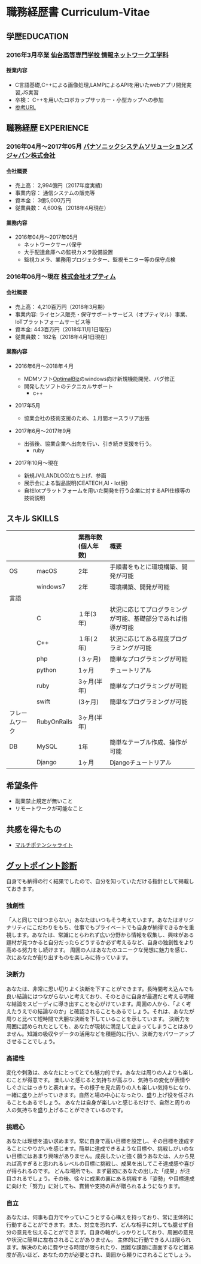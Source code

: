# 職務経歴書 Curriculum-Vitae

## 学歴EDUCATION
### 2016年3月卒業   [仙台高等専門学校 情報ネットワーク工学科](https://www.sendai-nct.ac.jp/)
#### 授業内容
 * C言語基礎,C++による画像処理,LAMPによるAPIを用いたwebアプリ開発実習,JS実習
 * 卒検： C++を用いたロボカップサッカー・小型カップへの参加
  * [参考URL](https://www.youtube.com/watch?v=mKflWij246I)

## 職務経歴 EXPERIENCE
### 2016年04月〜2017年05月   [パナソニックシステムソリューションズジャパン株式会社](https://www.panasonic.com/jp/company/pssj/company.html)
#### 会社概要
* 売上高： 2,994億円（2017年度実績）  
* 事業内容： 通信システムの販売等  
* 資本金： 3億5,000万円  
* 従業員数： 4,600名（2018年4月現在）  

#### 業務内容
* 2016年04月〜2017年05月
  * ネットワークサーバ保守
  * 大手配達倉庫への監視カメラ設備設置
  * 監視カメラ、業務用プロジェクター、監視モニター等の保守点検

### 2016年06月〜現在   [株式会社オプティム](https://www.optim.co.jp/corporate/information)

#### 会社概要
* 売上高： 4,210百万円（2018年3月期）
* 事業内容: ライセンス販売・保守サポートサービス（オプティマル）事業、IoTプラットフォームサービス等
* 資本金: 443百万円（2018年11月1日現在）
* 従業員数：	182名（2018年4月1日現在）

#### 業務内容
* 2016年6月〜2018年４月
  * MDMソフト[OptimalBiz](https://www.optimalbiz.jp/)のwindows向け新規機能開発、バグ修正
  * 開発したソフトのテクニカルサポート
    * c++
    
* 2017年5月
  * 協業会社の技術支援のため、１月間オースラリア出張
  
* 2017年6月〜2017年9月
  * 出張後、協業企業へ出向を行い、引き続き支援を行う。
    * ruby
    
* 2017年10月〜現在
  * 新規JV(LANDLOG)立ち上げ、参画
  * 展示会による製品説明(CEATECH,AI・Iot展)
  * 自社Iotプラットフォームを用いた開発を行う企業に対するAPI仕様等の技術説明
  
## スキル SKILLS

|　|　|業務年数(個人年数)|概要|
|:--|:--|:--|:--|
|OS|macOS|2年|手順書をもとに環境構築、開発が可能|
||windows7|2年|環境構築、開発が可能|
|言語||||
||C|１年(3年)|状況に応じてプログラミングが可能、基礎部分であれば指導が可能|
||C++|１年(２年)|状況に応じてある程度プログラミングが可能|
||php|(３ヶ月)|簡単なプログラミングが可能|
||python|1ヶ月|チュートリアル|
||ruby|3ヶ月(半年)|簡単なプログラミングが可能|
||swift|(3ヶ月)|簡単なプログラミングが可能|
|フレームワーク|RubyOnRails|3ヶ月(半年)||
|DB|MySQL|1年|簡単なテーブル作成、操作が可能|
||Django|1ヶ月|Djangoチュートリアル|

## 希望条件
* 副業禁止規定が無いこと
* リモートワークが可能なこと

## 共感を得たもの
* [マルチポテンシャライト](https://www.ted.com/talks/emilie_wapnick_why_some_of_us_don_t_have_one_true_calling/transcript?language=ja)

## [グットポイント診断](https://next.rikunabi.com/goodpoint/)
自身でも納得の行く結果でしたので、自分を知っていただける指針として掲載しておきます。
 
### 独創性
「人と同じではつまらない」あなたはいつもそう考えています。あなたはオリジナリティにこだわりをもち、仕事でもプライベートでも自身が納得できるかを重視します。あなたは、常識にとらわれず広い分野から情報を収集し、興味がある題材が見つかると自分だったらどうするか必ず考えるなど、自身の独創性をより高める努力をし続けます。
周囲の人はあなたのユニークな発想に魅力を感じ、次にあなたが創り出すものを楽しみに待っています。

### 決断力
あなたは、非常に思い切りよく決断を下すことができます。長時間考え込んでも良い結論にはつながらないと考えており、そのときに自身が最適だと考える明確な結論をスピーディに導き出すことを心がけています。周囲の人から、「よく考えたうえでの結論なのか」と確認されることもあるでしょう。それは、あなたが周りと比べて短時間で大胆な決断を下していることを示しています。
決断力を周囲に認められたとしても、あなたが現状に満足して止まってしまうことはありません。知識の吸収やデータの活用などを積極的に行い、決断力をパワーアップさせることでしょう。

### 高揚性
変化や刺激は、あなたにとってとても魅力的です。あなたは周りの人よりも楽しむことが得意です。
楽しいと感じると気持ちが高ぶり、気持ちの変化が表情やしぐさにはっきりと表れます。その様子を見た周りの人も楽しい気持ちになり、一緒に盛り上がっていきます。自然と場の中心になったり、盛り上げ役を任されることもあるでしょう。
あなたは自身が楽しいと感じるだけで、自然と周りの人の気持ちを盛り上げることができているのです。

### 挑戦心
あなたは理想を追い求めます。常に自身で高い目標を設定し、その目標を達成することにやりがいを感じます。簡単に達成できるような目標や、挑戦しがいのない目標にはあまり興味がありません。成長したいと強く願うあなたは、人から見れば高すぎると思われるレベルの目標に挑戦し、成果を出してこそ達成感や喜びが得られるのです。
どんな場所でも、まず最初にあなたの出した「成果」が注目されるでしょう。その後、徐々に成果の裏にある挑戦する「姿勢」や目標達成に向けた「努力」に対しても、賞賛や支持の声が贈られるようになります。

### 自立
あなたは、何事も自力でやっていこうとする心構えを持っており、常に主体的に行動することができます。また、対立を恐れず、どんな相手に対しても臆せず自分の意見を伝えることができます。自身の軸がしっかりとしており、周囲の意見や状況に簡単に左右されることがありません。
主体的に行動できる人は限られます。解決のために費やせる時間が限られたり、困難な課題に直面するなど難易度が高いほど、あなたの力が必要とされ、周囲から頼りにされることでしょう。
